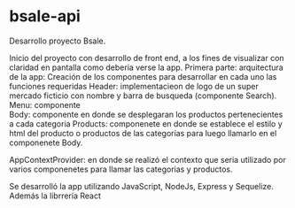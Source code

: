 # bsale-api

Desarrollo proyecto Bsale.

Inicio del proyecto con desarrollo de front end, a los fines de visualizar con claridad en pantalla como deberia verse la app. 
Primera parte: arquitectura de la app: 
    Creación de los componentes para desarrollar en cada uno las funciones requeridas 
        Header: implementacieon de logo de un super mercado ficticio con nombre y barra de busqueda (componente Search).
        Menu: componente  
        Body: componente en donde se desplegaran los productos pertenecientes a cada categoria
        Products: componenete en donde se establece el estilo y html del producto o productos de las categorías para luego llamarlo en el componenete Body.

AppContextProvider: en donde se realizó el contexto que seria utilizado por varios componenetes para llamar las categorias y productos. 

Se desarrolló la app utilizando JavaScript, NodeJs, Express y Sequelize. Además la librrería React 